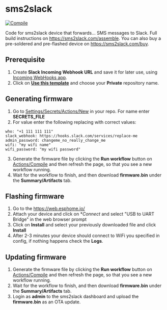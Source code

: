 # sms2slack

[![Compile](../../actions/workflows/compile.yml/badge.svg)](../..//actions/workflows/compile.yml)

Code for sms2slack device that forwards... SMS messages to Slack. Full build instructions on https://sms2slack.com/assemble. You can also buy a pre-soldered and pre-flashed device on https://sms2slack.com/buy. 

## Prerequisite

1. Create **Slack Incoming Webhook URL** and save it for later use, using [Incoming WebHooks app](https://apps.slack.com/apps/A0F7XDUAZ-incoming-webhooks?tab=more_info).
2. Click on **[Use this template](https://github.com/teamniteo/sms2slack/generate)** and choose your **Private** repository name.

## Generating firmware

1. Go to [Settings/Secrets/Actions/New](../../settings/secrets/actions/new) in your repo. For name enter **SECRETS_FILE**
2. For value enter the following replacing with correct values:
```
who: "+1 111 111 111"
slack_webhook: https://hooks.slack.com/services/replace-me
admin_password: changeme_no_really_change_me
wifi: "my wifi name"
wifi_password: "my wifi password"
```
3. Generate the firmware file by clicking the **Run workflow** button on [Actions/Compile](../../actions/workflows/compile.yml) and then refresh the page, so that you see a new workflow running.
4. Wait for the workflow to finish, and then download **firmware.bin** under the **Summary/Artifacts** tab.

## Flashing firmware

1. Go to the https://web.esphome.io/
2. Attach your device and click on **Connect* and select "USB to UART Bridge" in the web browser prompt
3. Click on **Install** and select your previously downloaded file and click **Install**
4. After 2-3 minutes your device should connect to WiFi you specified in config, if nothing happens check the **Logs**.

## Updating firmware

1. Generate the firmware file by clicking the **Run workflow** button on [Actions/Compile](../../actions/workflows/compile.yml) and then refresh the page, so that you see a new workflow running.
2. Wait for the workflow to finish, and then download **firmware.bin** under the **Summary/Artifacts** tab.
3. Login as **admin** to the sms2slack dashboard and upload the **firmware.bin** as an OTA update. 
